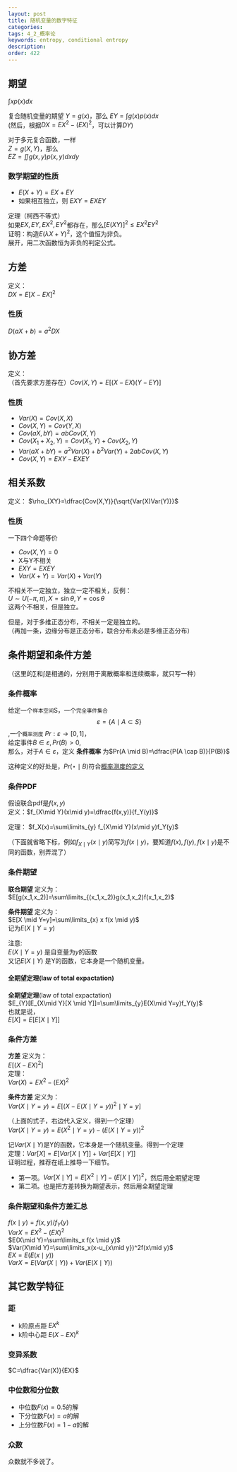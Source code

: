 ```yaml
---
layout: post
title: 随机变量的数字特征
categories:
tags: 4_2_概率论
keywords: entropy, conditional entropy
description:
order: 422
---
```


## 期望
$\int xp(x)dx$  

复合随机变量的期望
$Y=g(x)$，那么
$EY=\int g(x)p(x) dx$  
(然后，根据$DX=EX^2-(EX)^2$，可以计算$DY$)

对于多元复合函数，一样  
$Z=g(X,Y)$，那么  
$EZ=\iint g(x,y) p(x,y) dxdy$

### 数学期望的性质
- $E(X+Y)=EX+EY$
- 如果相互独立，则 $EXY=EXEY$

定理（柯西不等式）  
如果$EX,EY,EX^2,EY^2$都存在，那么$[E(XY)]^2\leq EX^2EY^2$  
证明：构造$E(\lambda X+Y)^2$，这个值恒为非负。  
展开，用二次函数恒为非负的判定公式。  

## 方差
定义：  
$DX=E[X-EX]^2$
### 性质
$D(aX+b)=a^2DX$

## 协方差
定义：  
（首先要求方差存在）$Cov(X,Y)=E[(X-EX)(Y-EY)]$  

### 性质
- $Var(X)=Cov(X,X)$
- $Cov(X,Y)=Cov(Y,X)$
- $Cov(aX,bY)=abCov(X,Y)$
- $Cov(X_1+X_2,Y)=Cov(X_1,Y)+Cov(X_2,Y)$
- $Var(aX+bY)=a^2Var(X)+b^2Var(Y)+2abCov(X,Y)$
- $Cov(X,Y)=EXY-EXEY$

## 相关系数
定义：
$\rho_{XY}=\dfrac{Cov(X,Y)}{\sqrt{Var(X)Var(Y)}}$

### 性质
一下四个命题等价
- $Cov(X,Y)=0$
- X与Y不相关
- $EXY=EXEY$
- $Var(X+Y)=Var(X)+Var(Y)$

不相关不一定独立，独立一定不相关，反例：  
$U\sim U(-\pi,\pi), X=\sin\theta, Y=\cos\theta$  
这两个不相关，但是独立。

但是，对于多维正态分布，不相关一定是独立的。  
（再加一条，边缘分布是正态分布，联合分布未必是多维正态分布）

## 条件期望和条件方差
（这里的$\sum$和$\int$是相通的，分别用于离散概率和连续概率，就只写一种）
### 条件概率

给定一个`样本空间`S，一个`完全事件集合`$$\varepsilon=\{A \mid A \subset S\}$$,一个`概率测度` $Pr:\varepsilon \to [0,1]$，  
给定事件$B\in \varepsilon,Pr(B)>0$,  
那么，对于$A \in \varepsilon$，定义 **条件概率** 为$Pr(A \mid B)=\dfrac{P(A \cap B)}{P(B)}$  

这种定义的好处是，$Pr(\star \mid B)$符合[概率测度的定义](http://www.guofei.site/2017/08/02/randomvariable.html)  

### 条件PDF

假设联合pdf是$f(x,y)$  
定义：$f_{X\mid Y}(x\mid y)=\dfrac{f(x,y)}{f_Y(y)}$  


定理： $f_X(x)=\sum\limits_{y} f_{X\mid Y}(x\mid y)f_Y(y)$

（下面就省略下标，例如$f_{X\mid Y}(x\mid y)$简写为$f(x\mid y)$，要知道$f(x),f(y),f(x\mid y)$是不同的函数，别弄混了）  
### 条件期望

**联合期望** 定义为：  
$E[g(x_1,x_2)]=\sum\limits_{(x_1,x_2)}g(x_1,x_2)f(x_1,x_2)$  

**条件期望** 定义为：  
$E[X \mid Y=y]=\sum\limits_{x} x f(x \mid y)$  
记为$E(X\mid Y=y)$  

注意:  
$E(X\mid Y=y)$ 是自变量为$y$的函数  
又记$E(X\mid Y)$ 是Y的函数，它本身是一个随机变量。  

#### 全期望定理(law of total expactation)
**全期望定理**(law of total expactation)  
$E_{Y}[E_{X\mid Y}[X \mid Y]]=\sum\limits_{y}E(X\mid Y=y)f_Y(y)$  
也就是说，  
$E[X]=E[E[X \mid Y]]$  

### 条件方差
**方差** 定义为：  
$E[(X-EX)^2]$  
定理：  
$Var(X)=EX^2-(EX)^2$  


**条件方差** 定义为：  
$Var(X\mid Y=y)=E[(X-E(X\mid Y=y))^2\mid Y=y]$  

（上面的式子，右边代入定义，得到一个定理）  
$Var(X\mid Y=y)=E(X^2\mid Y=y)-(E(X\mid Y=y))^2$  

记$Var(X\mid Y)$是Y的函数，它本身是一个随机变量。得到一个定理  
定理：$Var[X]=E[Var[X \mid Y]]+Var[E[X\mid Y]]$  
证明过程，推荐在纸上推导一下细节。  
- 第一项。$Var[X\mid Y]=E[X^2\mid Y]-(E[X\mid Y])^2$，然后用全期望定理
- 第二项。也是把方差转换为期望表示，然后用全期望定理





### 条件期望和条件方差汇总
$f(x\mid y)=f(x,y)/f_Y(y)$  
$Var X =EX^2-(EX)^2$  
$E(X\mid Y)=\sum\limits_x f(x \mid y)$  
$Var(X\mid Y)=\sum\limits_x(x-u_{x\mid y})^2f(x\mid y)$  
$EX=E(E(x\mid y))$  
$VarX=E(Var(X\mid Y))+Var(E(X\mid Y))$  

## 其它数学特征

### 距
- k阶原点距 $EX^k$
- k阶中心距 $E(X-EX)^k$

### 变异系数
$C=\dfrac{Var(X)}{EX}$

### 中位数和分位数
- 中位数$F(x)=0.5$的解
- 下分位数$F(x)=a$的解
- 上分位数$F(x)=1-a$的解

### 众数
众数就不多说了。
